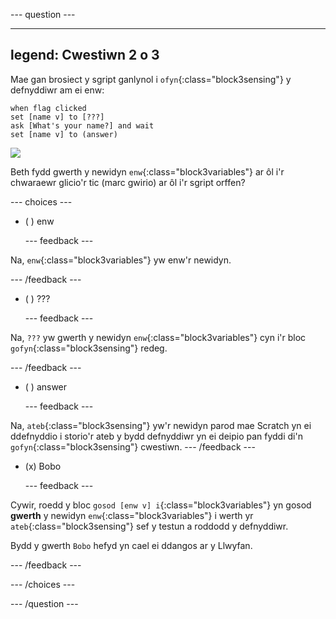 
--- question ---

---
legend: Cwestiwn 2 o 3
---

Mae gan brosiect y sgript ganlynol i `ofyn`{:class="block3sensing"} y defnyddiwr am ei enw:

```blocks3
when flag clicked
set [name v] to [???] 
ask [What's your name?] and wait 
set [name v] to (answer)
```

![](images/q1-chatbot.png)

Beth fydd gwerth y newidyn `enw`{:class="block3variables"} ar ôl i'r chwaraewr glicio'r tic (marc gwirio) ar ôl i'r sgript orffen?

--- choices ---

- ( )  enw

  --- feedback ---

Na, `enw`{:class="block3variables"} yw enw'r newidyn.

  --- /feedback ---

- ( ) ???

  --- feedback ---

Na, `???` yw gwerth y newidyn `enw`{:class="block3variables"} cyn i'r bloc `gofyn`{:class="block3sensing"} redeg.

  --- /feedback ---

- ( ) answer

  --- feedback ---

Na, `ateb`{:class="block3sensing"} yw'r newidyn parod mae Scratch yn ei ddefnyddio i storio'r ateb y bydd defnyddiwr yn ei deipio pan fyddi di'n `gofyn`{:class="block3sensing"} cwestiwn. --- /feedback ---

- (x) Bobo

  --- feedback ---

Cywir, roedd y bloc `gosod [enw v] i`{:class="block3variables"} yn gosod **gwerth** y newidyn `enw`{:class="block3variables"} i werth yr `ateb`{:class="block3sensing"} sef y testun a roddodd y defnyddiwr.

Bydd y gwerth `Bobo` hefyd yn cael ei ddangos ar y Llwyfan.

  --- /feedback ---

--- /choices ---

--- /question ---
